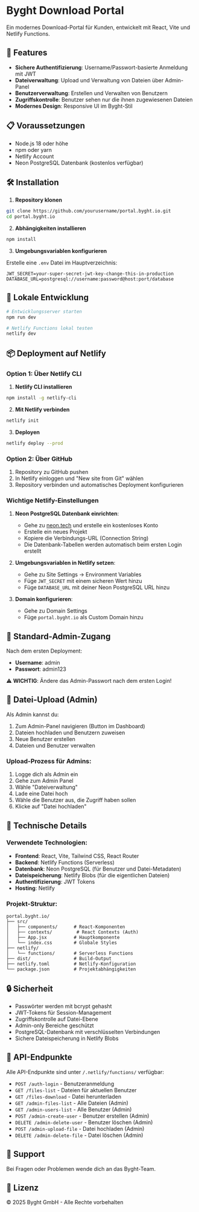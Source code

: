 # Byght Download Portal

Ein modernes Download-Portal für Kunden, entwickelt mit React, Vite und Netlify Functions.

## 🚀 Features

- **Sichere Authentifizierung**: Username/Passwort-basierte Anmeldung mit JWT
- **Dateiverwaltung**: Upload und Verwaltung von Dateien über Admin-Panel
- **Benutzerverwaltung**: Erstellen und Verwalten von Benutzern
- **Zugriffskontrolle**: Benutzer sehen nur die ihnen zugewiesenen Dateien
- **Modernes Design**: Responsive UI im Byght-Stil

## 📋 Voraussetzungen

- Node.js 18 oder höhe
- npm oder yarn
- Netlify Account
- Neon PostgreSQL Datenbank (kostenlos verfügbar)

## 🛠️ Installation 

1. **Repository klonen**
```bash
git clone https://github.com/yourusername/portal.byght.io.git
cd portal.byght.io
```

2. **Abhängigkeiten installieren**
```bash
npm install
```

3. **Umgebungsvariablen konfigurieren**

Erstelle eine `.env` Datei im Hauptverzeichnis:
```env
JWT_SECRET=your-super-secret-jwt-key-change-this-in-production
DATABASE_URL=postgresql://username:password@host:port/database
```

## 🚀 Lokale Entwicklung

```bash
# Entwicklungsserver starten
npm run dev

# Netlify Functions lokal testen
netlify dev
```

## 📦 Deployment auf Netlify

### Option 1: Über Netlify CLI

1. **Netlify CLI installieren**
```bash
npm install -g netlify-cli
```

2. **Mit Netlify verbinden**
```bash
netlify init
```

3. **Deployen**
```bash
netlify deploy --prod
```

### Option 2: Über GitHub

1. Repository zu GitHub pushen
2. In Netlify einloggen und "New site from Git" wählen
3. Repository verbinden und automatisches Deployment konfigurieren

### Wichtige Netlify-Einstellungen

1. **Neon PostgreSQL Datenbank einrichten**:
   - Gehe zu [neon.tech](https://neon.tech) und erstelle ein kostenloses Konto
   - Erstelle ein neues Projekt
   - Kopiere die Verbindungs-URL (Connection String)
   - Die Datenbank-Tabellen werden automatisch beim ersten Login erstellt

2. **Umgebungsvariablen in Netlify setzen**:
   - Gehe zu Site Settings → Environment Variables
   - Füge `JWT_SECRET` mit einem sicheren Wert hinzu
   - Füge `DATABASE_URL` mit deiner Neon PostgreSQL URL hinzu

2. **Domain konfigurieren**:
   - Gehe zu Domain Settings
   - Füge `portal.byght.io` als Custom Domain hinzu

## 👤 Standard-Admin-Zugang

Nach dem ersten Deployment:
- **Username**: admin
- **Passwort**: admin123

⚠️ **WICHTIG**: Ändere das Admin-Passwort nach dem ersten Login!

## 📁 Datei-Upload (Admin)

Als Admin kannst du:
1. Zum Admin-Panel navigieren (Button im Dashboard)
2. Dateien hochladen und Benutzern zuweisen
3. Neue Benutzer erstellen
4. Dateien und Benutzer verwalten

### Upload-Prozess für Admins:
1. Logge dich als Admin ein
2. Gehe zum Admin Panel
3. Wähle "Dateiverwaltung"
4. Lade eine Datei hoch
5. Wähle die Benutzer aus, die Zugriff haben sollen
6. Klicke auf "Datei hochladen"

## 🔧 Technische Details

### Verwendete Technologien:
- **Frontend**: React, Vite, Tailwind CSS, React Router
- **Backend**: Netlify Functions (Serverless)
- **Datenbank**: Neon PostgreSQL (für Benutzer und Datei-Metadaten)
- **Dateispeicherung**: Netlify Blobs (für die eigentlichen Dateien)
- **Authentifizierung**: JWT Tokens
- **Hosting**: Netlify

### Projekt-Struktur:
```
portal.byght.io/
├── src/
│   ├── components/      # React-Komponenten
│   ├── contexts/         # React Contexts (Auth)
│   ├── App.jsx          # Hauptkomponente
│   └── index.css        # Globale Styles
├── netlify/
│   └── functions/       # Serverless Functions
├── dist/                # Build-Output
├── netlify.toml         # Netlify-Konfiguration
└── package.json         # Projektabhängigkeiten
```

## 🔒 Sicherheit

- Passwörter werden mit bcrypt gehasht
- JWT-Tokens für Session-Management
- Zugriffskontrolle auf Datei-Ebene
- Admin-only Bereiche geschützt
- PostgreSQL-Datenbank mit verschlüsselten Verbindungen
- Sichere Dateispeicherung in Netlify Blobs

## 📝 API-Endpunkte

Alle API-Endpunkte sind unter `/.netlify/functions/` verfügbar:

- `POST /auth-login` - Benutzeranmeldung
- `GET /files-list` - Dateien für aktuellen Benutzer
- `GET /files-download` - Datei herunterladen
- `GET /admin-files-list` - Alle Dateien (Admin)
- `GET /admin-users-list` - Alle Benutzer (Admin)
- `POST /admin-create-user` - Benutzer erstellen (Admin)
- `DELETE /admin-delete-user` - Benutzer löschen (Admin)
- `POST /admin-upload-file` - Datei hochladen (Admin)
- `DELETE /admin-delete-file` - Datei löschen (Admin)

## 🤝 Support

Bei Fragen oder Problemen wende dich an das Byght-Team.

## 📄 Lizenz

© 2025 Byght GmbH - Alle Rechte vorbehalten